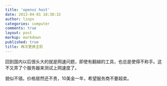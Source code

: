 ```yaml
---
title: 'openvz host'
date: 2013-04-01 18:38:32
author: linpx
categories: computer
comments: true
layout: post
markup: markdown
published: true
title: 再次更换主机
---
```

回到国内以后很头大的就是网速问题，即使有翻越的工具，也总是使得不称手。这不又弄了个服务器来测试上网速度了。

貌似不错。价格居然还不贵，10美金一年，希望服务商不要超卖。
